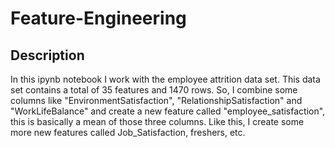 # Feature-Engineering

## Description
 In this ipynb notebook I work with the employee attrition data set. This data set contains a total of 35 features and 1470 rows. So, I combine some columns like "EnvironmentSatisfaction", "RelationshipSatisfaction" and "WorkLifeBalance" and create a new feature called "employee_satisfaction", this is basically a mean of those three columns. Like this, I create some more new features called Job_Satisfaction, freshers, etc.

 
